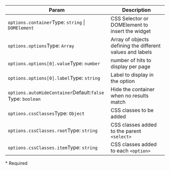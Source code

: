 | Param | Description |
| --- | --- |
| <span class='attr-required'>`options.container`</span><span class="attr-infos">Type: <code>string</code> &#124; <code>DOMElement</code></span> | CSS Selector or DOMElement to insert the widget |
| <span class='attr-required'>`options.options`</span><span class="attr-infos">Type: <code>Array</code></span> | Array of objects defining the different values and labels |
| <span class='attr-required'>`options.options[0].value`</span><span class="attr-infos">Type: <code>number</code></span> | number of hits to display per page |
| <span class='attr-required'>`options.options[0].label`</span><span class="attr-infos">Type: <code>string</code></span> | Label to display in the option |
| <span class='attr-optional'>`options.autoHideContainer`</span><span class="attr-infos">Default:<code class="attr-default">false</code><br />Type: <code>boolean</code></span> | Hide the container when no results match |
| <span class='attr-optional'>`options.cssClasses`</span><span class="attr-infos">Type: <code>Object</code></span> | CSS classes to be added |
| <span class='attr-optional'>`options.cssClasses.root`</span><span class="attr-infos">Type: <code>string</code></span> | CSS classes added to the parent `<select>` |
| <span class='attr-optional'>`options.cssClasses.item`</span><span class="attr-infos">Type: <code>string</code></span> | CSS classes added to each `<option>` |

<p class="attr-legend">* <span>Required</span></p>

